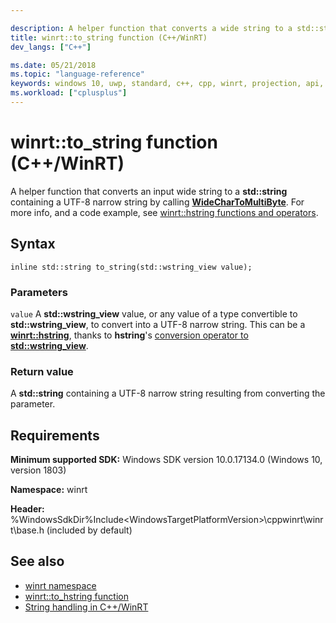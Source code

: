 ```yaml
---

description: A helper function that converts a wide string to a std::string containing a UTF-8 narrow string.
title: winrt::to_string function (C++/WinRT)
dev_langs: ["C++"]

ms.date: 05/21/2018
ms.topic: "language-reference"
keywords: windows 10, uwp, standard, c++, cpp, winrt, projection, api, reference
ms.workload: ["cplusplus"]
---
```


# winrt::to_string function (C++/WinRT)

A helper function that converts an input wide string to a **std::string** containing a UTF-8 narrow string by calling [**WideCharToMultiByte**](/windows/win32/api/stringapiset/nf-stringapiset-widechartomultibyte). For more info, and a code example, see [winrt::hstring functions and operators](/windows/uwp/cpp-and-winrt-apis/strings#winrthstring-functions-and-operators).

## Syntax
```cppwinrt
inline std::string to_string(std::wstring_view value);
```

### Parameters
`value`
A **std::wstring_view** value, or any value of a type convertible to **std::wstring_view**, to convert into a UTF-8 narrow string. This can be a [**winrt::hstring**](hstring.md), thanks to **hstring**'s [conversion operator to **std::wstring_view**](./hstring.md#hstringoperator-stdwstring_view).

### Return value
A **std::string** containing a UTF-8 narrow string resulting from converting the parameter.

## Requirements
**Minimum supported SDK:** Windows SDK version 10.0.17134.0 (Windows 10, version 1803)

**Namespace:** winrt

**Header:** %WindowsSdkDir%Include\<WindowsTargetPlatformVersion>\cppwinrt\winrt\base.h (included by default)

## See also 
* [winrt namespace](winrt.md)
* [winrt::to_hstring function](to-hstring.md)
* [String handling in C++/WinRT](/windows/uwp/cpp-and-winrt-apis/strings)

